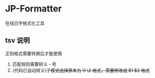 # JP-Formatter

在线日字格式化工具

## tsv 说明

正则格式需要转换后才能使用

1. 匹配规则需要转义 - 号
2. (代码已自动转义)~~子模式选择原本为 \1 \2 格式，需要修改成 $1 $2 格式~~